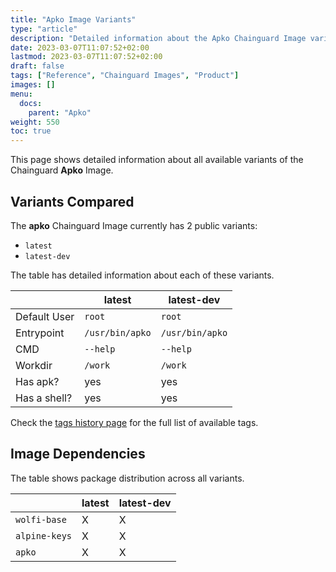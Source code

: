 ```yaml
---
title: "Apko Image Variants"
type: "article"
description: "Detailed information about the Apko Chainguard Image variants"
date: 2023-03-07T11:07:52+02:00
lastmod: 2023-03-07T11:07:52+02:00
draft: false
tags: ["Reference", "Chainguard Images", "Product"]
images: []
menu:
  docs:
    parent: "Apko"
weight: 550
toc: true
---
```


This page shows detailed information about all available variants of the Chainguard **Apko** Image.

## Variants Compared
The **apko** Chainguard Image currently has 2 public variants: 

- `latest`
- `latest-dev`

The table has detailed information about each of these variants.

|              | latest          | latest-dev      |
|--------------|-----------------|-----------------|
| Default User | `root`          | `root`          |
| Entrypoint   | `/usr/bin/apko` | `/usr/bin/apko` |
| CMD          | `--help`        | `--help`        |
| Workdir      | `/work`         | `/work`         |
| Has apk?     | yes             | yes             |
| Has a shell? | yes             | yes             |

Check the [tags history page](/chainguard/chainguard-images/reference/apko/tags_history/) for the full list of available tags.
## Image Dependencies
The table shows package distribution across all variants.

|               | latest | latest-dev |
|---------------|--------|------------|
| `wolfi-base`  | X      | X          |
| `alpine-keys` | X      | X          |
| `apko`        | X      | X          |
